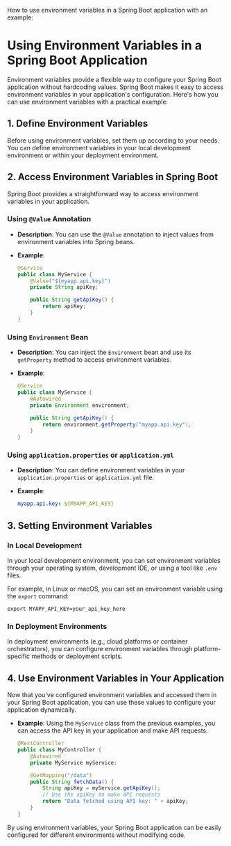 How to use environment variables in a Spring Boot application with an example:

# Using Environment Variables in a Spring Boot Application

Environment variables provide a flexible way to configure your Spring Boot application without hardcoding values. Spring Boot makes it easy to access environment variables in your application's configuration. Here's how you can use environment variables with a practical example:

## 1. Define Environment Variables

Before using environment variables, set them up according to your needs. You can define environment variables in your local development environment or within your deployment environment.

## 2. Access Environment Variables in Spring Boot

Spring Boot provides a straightforward way to access environment variables in your application.

### Using `@Value` Annotation

- **Description**: You can use the `@Value` annotation to inject values from environment variables into Spring beans.

- **Example**:
   ```java
   @Service
   public class MyService {
       @Value("${myapp.api.key}")
       private String apiKey;

       public String getApiKey() {
           return apiKey;
       }
   }
   ```

### Using `Environment` Bean

- **Description**: You can inject the `Environment` bean and use its `getProperty` method to access environment variables.

- **Example**:
   ```java
   @Service
   public class MyService {
       @Autowired
       private Environment environment;

       public String getApiKey() {
           return environment.getProperty("myapp.api.key");
       }
   }
   ```

### Using `application.properties` or `application.yml`

- **Description**: You can define environment variables in your `application.properties` or `application.yml` file.

- **Example**:
   ```yaml
   myapp.api.key: ${MYAPP_API_KEY}
   ```

## 3. Setting Environment Variables

### In Local Development

In your local development environment, you can set environment variables through your operating system, development IDE, or using a tool like `.env` files.

For example, in Linux or macOS, you can set an environment variable using the `export` command:
   ```shell
   export MYAPP_API_KEY=your_api_key_here
   ```

### In Deployment Environments

In deployment environments (e.g., cloud platforms or container orchestrators), you can configure environment variables through platform-specific methods or deployment scripts.

## 4. Use Environment Variables in Your Application

Now that you've configured environment variables and accessed them in your Spring Boot application, you can use these values to configure your application dynamically.

- **Example**: Using the `MyService` class from the previous examples, you can access the API key in your application and make API requests.

   ```java
   @RestController
   public class MyController {
       @Autowired
       private MyService myService;

       @GetMapping("/data")
       public String fetchData() {
           String apiKey = myService.getApiKey();
           // Use the apiKey to make API requests
           return "Data fetched using API key: " + apiKey;
       }
   }
   ```

By using environment variables, your Spring Boot application can be easily configured for different environments without modifying code.
```